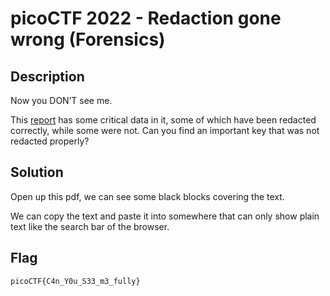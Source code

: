# picoCTF 2022 - Redaction gone wrong (Forensics)

## Description

Now you DON’T see me.

This [report](https://artifacts.picoctf.net/c/264/Financial_Report_for_ABC_Labs.pdf) has some critical data in it, some of which have been redacted correctly, while some were not.
Can you find an important key that was not redacted properly?

## Solution

Open up this pdf, we can see some black blocks covering the text.

We can copy the text and paste it into somewhere that can only show plain text like the search bar of the browser.

## Flag

`picoCTF{C4n_Y0u_S33_m3_fully}`
